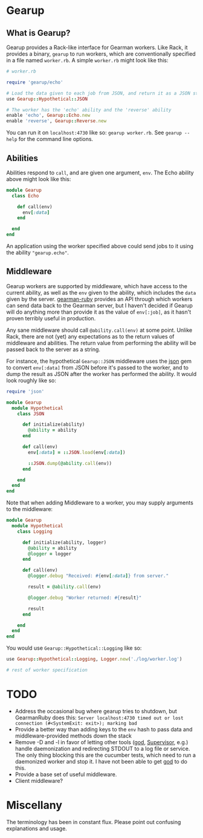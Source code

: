 # Gearup

## What is Gearup?

Gearup provides a Rack-like interface for Gearman workers. Like Rack, it provides a binary, `gearup` to run workers, which are conventionally specified in a file named `worker.rb`. A simple `worker.rb` might look like this:

```ruby
# worker.rb

require 'gearup/echo'

# Load the data given to each job from JSON, and return it as a JSON string
use Gearup::Hypothetical::JSON

# The worker has the 'echo' ability and the 'reverse' ability
enable 'echo', Gearup::Echo.new
enable 'reverse', Gearup::Reverse.new
```

You can run it on `localhost:4730` like so: `gearup worker.rb`. See `gearup --help` for the command line options.

## Abilities

Abilities respond to `call`, and are given one argument, `env`. The Echo ability above might look like this:

```ruby
module Gearup
  class Echo

    def call(env)
      env[:data]
    end

  end
end
```

An application using the worker specified above could send jobs to it using the ability `"gearup.echo"`.

## Middleware

Gearup workers are supported by middleware, which have access to the current ability, as well as the `env` given to the ability, which includes the `data` given by the server. [gearman-ruby] provides an API through which workers can send data back to the Gearman server, but I haven't decided if Gearup will do anything more than provide it as the value of `env[:job]`, as it hasn't proven terribly useful in production.

Any sane middleware should call `@ability.call(env)` at some point. Unlike Rack, there are not (yet) any expectations as to the return values of middleware and abilities. The return value from performing the ability will be passed back to the server as a string.

For instance, the hypothetical `Gearup::JSON` middleware uses the [json] gem to convert `env[:data]` from JSON before it's passed to the worker, and to dump the result as JSON after the worker has performed the ability. It would look roughly like so:

```ruby
require 'json'

module Gearup
  module Hypothetical
    class JSON

      def initialize(ability)
        @ability = ability
      end

      def call(env)
        env[:data] = ::JSON.load(env[:data])

        ::JSON.dump(@ability.call(env))
      end

    end
  end
end
```

Note that when adding Middleware to a worker, you may supply arguments to the middleware:

```ruby
module Gearup
  module Hypothetical
    class Logging

      def initialize(ability, logger)
        @ability = ability
        @logger = logger
      end

      def call(env)
        @logger.debug "Received: #{env[:data]} from server."

        result = @ability.call(env)

        @logger.debug "Worker returned: #{result}"

        result
      end

    end
  end
end
```

You would use `Gearup::Hypothetical::Logging` like so:

```ruby
use Gearup::Hypothetical::Logging, Logger.new('./log/worker.log')

# rest of worker specification
```

# TODO

* Address the occasional bug where gearup tries to shutdown, but GearmanRuby does this: `Server localhost:4730 timed out or lost connection (#<SystemExit: exit>); marking bad`
* Provide a better way than adding keys to the `env` hash to pass data and middleware-provided methods down the stack 
* Remove -D and -l in favor of letting other tools ([god], [Supervisor], e.g.) handle daemonization and redirecting STDOUT to a log file or service. The only thing blocking this are the cucumber tests, which need to run a daemonized worker and stop it. I have not been able to get [god] to do this.
* Provide a base set of useful middleware.
* Client middleware?

# Miscellany

The terminology has been in constant flux. Please point out confusing explanations and usage.

[gearman-ruby]: http://rubgems.org/gems/gearman-ruby
[json]: http://rubygems.org/gems/json
[Supervisor]: http://supervisord.org/
[god]: http://godrb.com/
[Foreman]: http://ddollar.github.com/foreman/
